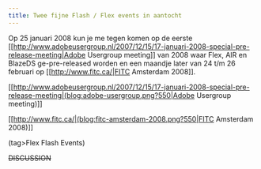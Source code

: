 ```yaml
---
title: Twee fijne Flash / Flex events in aantocht
---
```

Op 25 januari 2008 kun je me tegen komen op de eerste [[http://www.adobeusergroup.nl/2007/12/15/17-januari-2008-special-pre-release-meeting|Adobe Usergroup meeting]] van 2008 waar Flex, AIR en BlazeDS ge-pre-released worden en een maandje later van 24 t/m 26 februari op [[http://www.fitc.ca/|FITC Amsterdam 2008]].

[[http://www.adobeusergroup.nl/2007/12/15/17-januari-2008-special-pre-release-meeting|(blog:adobe-usergroup.png?550|Adobe Usergroup meeting)]]

[[http://www.fitc.ca/|(blog:fitc-amsterdam-2008.png?550|FITC Amsterdam 2008)]]

(tag>Flex Flash Events)


~~DISCUSSION~~
